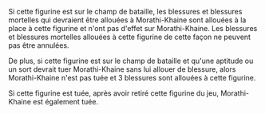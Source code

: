 Si cette figurine est sur le champ de bataille, les blessures et blessures mortelles qui 
devraient être allouées à Morathi-Khaine sont allouées à la place à cette figurine et n'ont pas 
d'effet sur Morathi-Khaine. Les blessures et blessures mortelles allouées à cette figurine de 
cette façon ne peuvent pas être annulées.

De plus, si cette figurine est sur le champ de bataille et qu'une aptitude ou un sort devrait tuer 
Morathi-Khaine sans lui allouer de blessure, alors Morathi-Khaine n'est pas tuée et 3 blessures sont 
allouées à cette figurine.

Si cette figurine est tuée, après avoir retiré cette figurine du jeu, Morathi-Khaine est également tuée.